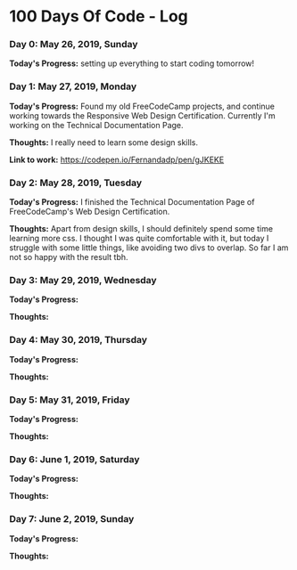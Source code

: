 # 100 Days Of Code - Log

### Day 0: May 26, 2019, Sunday

**Today's Progress:** setting up everything to start coding tomorrow!

### Day 1: May 27, 2019, Monday

**Today's Progress:** Found my old FreeCodeCamp projects, and continue working towards the Responsive Web Design Certification. Currently I'm working on the Technical Documentation Page.

**Thoughts:** I really need to learn some design skills.

**Link to work:** https://codepen.io/Fernandadp/pen/gJKEKE

### Day 2: May 28, 2019, Tuesday

**Today's Progress:** I finished the Technical Documentation Page of FreeCodeCamp's Web Design Certification.

**Thoughts:** Apart from design skills, I should definitely spend some time learning more css. I thought I was quite comfortable with it, but today I struggle with some little things, like avoiding two divs to overlap. So far I am not so happy with the result tbh.

### Day 3: May 29, 2019, Wednesday

**Today's Progress:**

**Thoughts:**


### Day 4: May 30, 2019, Thursday

**Today's Progress:**

**Thoughts:**


### Day 5: May 31, 2019, Friday

**Today's Progress:**

**Thoughts:**


### Day 6: June 1, 2019, Saturday

**Today's Progress:**

**Thoughts:**

### Day 7: June 2, 2019, Sunday

**Today's Progress:**

**Thoughts:**
